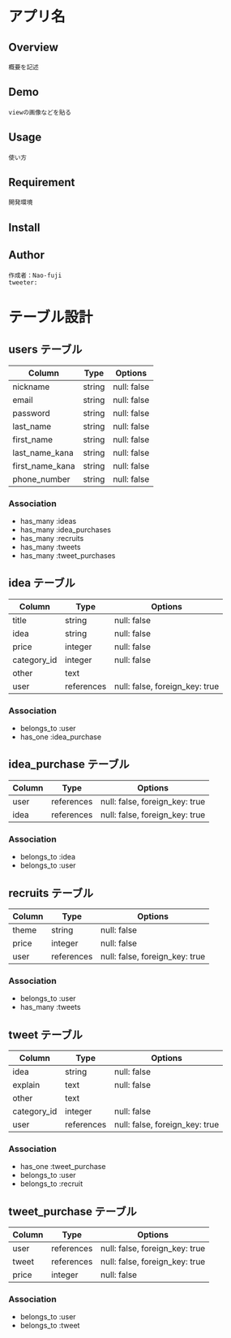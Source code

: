 # アプリ名
## Overview
    概要を記述
## Demo
    viewの画像などを貼る
## Usage
    使い方
## Requirement
    開発環境
## Install
    
## Author
    作成者：Nao-fuji
    tweeter:

    
# テーブル設計

## users テーブル

| Column             | Type    | Options     |
| ------------------ | ------- | ----------- |
| nickname           | string  | null: false |
| email              | string  | null: false |
| password           | string  | null: false |
| last_name          | string  | null: false |
| first_name         | string  | null: false |
| last_name_kana     | string  | null: false |
| first_name_kana    | string  | null: false |
| phone_number       | string  | null: false |


### Association

- has_many :ideas
- has_many :idea_purchases
- has_many :recruits
- has_many :tweets
- has_many :tweet_purchases



## idea テーブル

| Column              | Type       | Options                        |
| ------------------- | ---------- | ------------------------------ |
| title               | string     | null: false                    |
| idea                | string     | null: false                    |
| price               | integer    | null: false                    |
| category_id         | integer    | null: false                    |
| other               | text       |                                |
| user                | references | null: false, foreign_key: true |


### Association

- belongs_to :user
- has_one :idea_purchase



## idea_purchase テーブル

| Column  | Type       | Options                        |
| ------- | ---------- | ------------------------------ |
| user    | references | null: false, foreign_key: true |
| idea    | references | null: false, foreign_key: true |


### Association

- belongs_to :idea
- belongs_to :user



## recruits テーブル

| Column         | Type       | Options                  |
| -------- | ---------- | ------------------------------ |
| theme    | string     | null: false                    |
| price    | integer    | null: false                    |
| user     | references | null: false, foreign_key: true |


### Association

- belongs_to :user
- has_many :tweets



## tweet テーブル

| Column              | Type       | Options                        |
| ------------------- | ---------- | ------------------------------ |
| idea                | string     | null: false                    |
| explain             | text       | null: false                    |
| other               | text       |                                |
| category_id         | integer    | null: false                    |
| user                | references | null: false, foreign_key: true |


### Association

- has_one :tweet_purchase
- belongs_to :user
- belongs_to :recruit


## tweet_purchase テーブル

| Column  | Type       | Options                        |
| ------- | ---------- | ------------------------------ |
| user    | references | null: false, foreign_key: true |
| tweet   | references | null: false, foreign_key: true |
| price   | integer    | null: false                    |


### Association

- belongs_to :user
- belongs_to :tweet
